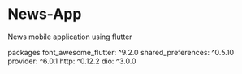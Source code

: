 # News-App
News mobile application using flutter 

packages 
  font_awesome_flutter: ^9.2.0
  shared_preferences: ^0.5.10
  provider: ^6.0.1
  http: ^0.12.2
  dio: ^3.0.0
 
